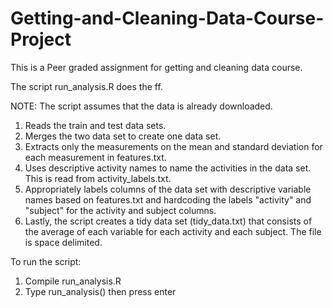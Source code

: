 # Getting-and-Cleaning-Data-Course-Project
This is a Peer graded assignment for getting and cleaning data course.

The script run_analysis.R does the ff.

NOTE: The script assumes that the data is already downloaded.

1) Reads the train and test data sets.
2) Merges the two data set to create one data set.
3) Extracts only the measurements on the mean and standard deviation for each measurement in features.txt.
4) Uses descriptive activity names to name the activities in the data set. This is read from activity_labels.txt.
5) Appropriately labels columns of the data set with descriptive variable names based on features.txt and hardcoding the labels "activity" and "subject" for the activity and subject columns. 
6) Lastly, the script creates a tidy data set (tidy_data.txt) that consists of the average of each variable for each activity and each subject. The file is space delimited.

To run the script:
1) Compile run_analysis.R
2) Type run_analysis() then press enter
